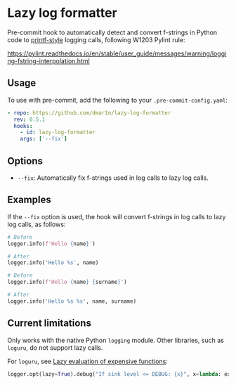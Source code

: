 # Lazy log formatter

Pre-commit hook to automatically detect and convert f-strings in Python code to 
[printf-style](https://docs.python.org/3/library/stdtypes.html#printf-style-string-formatting) logging calls,
following W1203 Pylint rule:

https://pylint.readthedocs.io/en/stable/user_guide/messages/warning/logging-fstring-interpolation.html

## Usage

To use with pre-commit, add the following to your `.pre-commit-config.yaml`:

```yaml
- repo: https://github.com/dmar1n/lazy-log-formatter
  rev: 0.5.1
  hooks:
    - id: lazy-log-formatter
    args: ['--fix']
```

## Options

- `--fix`: Automatically fix f-strings used in log calls to lazy log calls.

## Examples

If the `--fix` option is used, the hook will convert f-strings in log calls to lazy log calls, as follows:

```python
# Before
logger.info(f'Hello {name}')

# After
logger.info('Hello %s', name)
```

```python
# Before
logger.info(f'Hello {name} {surname}')

# After
logger.info('Hello %s %s', name, surname)
```

## Current limitations

Only works with the native Python `logging` module. Other libraries, such as `loguru`, do not support lazy calls.

For `loguru`, see [Lazy evaluation of expensive functions](https://loguru.readthedocs.io/en/stable/overview.html#lazy-evaluation-of-expensive-functions):

```python
logger.opt(lazy=True).debug("If sink level <= DEBUG: {x}", x=lambda: expensive_function(2**64))
```
